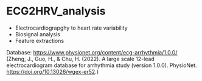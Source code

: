 ﻿# ECG2HRV_analysis

- Electrocardiograpghy to heart rate variability 
- Biosignal analysis
- Feature extractions

Database: https://www.physionet.org/content/ecg-arrhythmia/1.0.0/
(Zheng, J., Guo, H., & Chu, H. (2022). A large scale 12-lead electrocardiogram database for arrhythmia study (version 1.0.0). PhysioNet. https://doi.org/10.13026/wgex-er52.)

